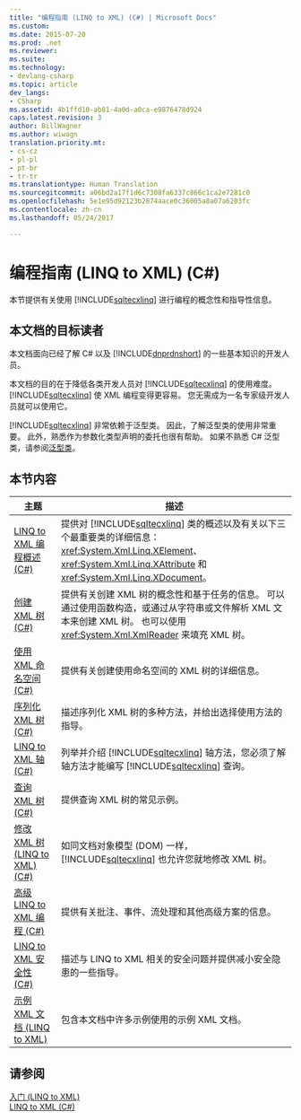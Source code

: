 ```yaml
---
title: "编程指南 (LINQ to XML) (C#) | Microsoft Docs"
ms.custom: 
ms.date: 2015-07-20
ms.prod: .net
ms.reviewer: 
ms.suite: 
ms.technology:
- devlang-csharp
ms.topic: article
dev_langs:
- CSharp
ms.assetid: 4b1ffd10-ab81-4a0d-a0ca-e9876478d924
caps.latest.revision: 3
author: BillWagner
ms.author: wiwagn
translation.priority.mt:
- cs-cz
- pl-pl
- pt-br
- tr-tr
ms.translationtype: Human Translation
ms.sourcegitcommit: a06bd2a17f1d6c7308fa6337c866c1ca2e7281c0
ms.openlocfilehash: 5e1e95d92123b2874aace0c36005a8a07a6203fc
ms.contentlocale: zh-cn
ms.lasthandoff: 05/24/2017

---
```

# <a name="programming-guide-linq-to-xml-c"></a>编程指南 (LINQ to XML) (C#)
本节提供有关使用 [!INCLUDE[sqltecxlinq](../../../../csharp/programming-guide/concepts/linq/includes/sqltecxlinq_md.md)] 进行编程的概念性和指导性信息。  
  
## <a name="who-should-read-this-documentation"></a>本文档的目标读者  
 本文档面向已经了解 C# 以及 [!INCLUDE[dnprdnshort](../../../../csharp/getting-started/includes/dnprdnshort_md.md)] 的一些基本知识的开发人员。  
  
 本文档的目的在于降低各类开发人员对 [!INCLUDE[sqltecxlinq](../../../../csharp/programming-guide/concepts/linq/includes/sqltecxlinq_md.md)] 的使用难度。 [!INCLUDE[sqltecxlinq](../../../../csharp/programming-guide/concepts/linq/includes/sqltecxlinq_md.md)] 使 XML 编程变得更容易。 您无需成为一名专家级开发人员就可以使用它。  
  
 [!INCLUDE[sqltecxlinq](../../../../csharp/programming-guide/concepts/linq/includes/sqltecxlinq_md.md)] 非常依赖于泛型类。 因此，了解泛型类的使用非常重要。 此外，熟悉作为参数化类型声明的委托也很有帮助。 如果不熟悉 C# 泛型类，请参阅[泛型类](../../../../csharp/programming-guide/generics/generic-classes.md)。  
  
## <a name="in-this-section"></a>本节内容  
  
|主题|描述|  
|-----------|-----------------|  
|[LINQ to XML 编程概述 (C#)](../../../../csharp/programming-guide/concepts/linq/linq-to-xml-programming-overview.md)|提供对 [!INCLUDE[sqltecxlinq](../../../../csharp/programming-guide/concepts/linq/includes/sqltecxlinq_md.md)] 类的概述以及有关以下三个最重要类的详细信息：<xref:System.Xml.Linq.XElement>、<xref:System.Xml.Linq.XAttribute> 和 <xref:System.Xml.Linq.XDocument>。|  
|[创建 XML 树 (C#)](../../../../csharp/programming-guide/concepts/linq/creating-xml-trees.md)|提供有关创建 XML 树的概念性和基于任务的信息。 可以通过使用函数构造，或通过从字符串或文件解析 XML 文本来创建 XML 树。 也可以使用 <xref:System.Xml.XmlReader> 来填充 XML 树。|  
|[使用 XML 命名空间 (C#)](../../../../csharp/programming-guide/concepts/linq/working-with-xml-namespaces.md)|提供有关创建使用命名空间的 XML 树的详细信息。|  
|[序列化 XML 树 (C#)](../../../../csharp/programming-guide/concepts/linq/serializing-xml-trees.md)|描述序列化 XML 树的多种方法，并给出选择使用方法的指导。|  
|[LINQ to XML 轴 (C#)](../../../../csharp/programming-guide/concepts/linq/linq-to-xml-axes.md)|列举并介绍 [!INCLUDE[sqltecxlinq](../../../../csharp/programming-guide/concepts/linq/includes/sqltecxlinq_md.md)] 轴方法，您必须了解轴方法才能编写 [!INCLUDE[sqltecxlinq](../../../../csharp/programming-guide/concepts/linq/includes/sqltecxlinq_md.md)] 查询。|  
|[查询 XML 树 (C#)](../../../../csharp/programming-guide/concepts/linq/querying-xml-trees.md)|提供查询 XML 树的常见示例。|  
|[修改 XML 树 (LINQ to XML) (C#)](../../../../csharp/programming-guide/concepts/linq/modifying-xml-trees-linq-to-xml.md)|如同文档对象模型 (DOM) 一样，[!INCLUDE[sqltecxlinq](../../../../csharp/programming-guide/concepts/linq/includes/sqltecxlinq_md.md)] 也允许您就地修改 XML 树。|  
|[高级 LINQ to XML 编程 (C#)](../../../../csharp/programming-guide/concepts/linq/advanced-linq-to-xml-programming.md)|提供有关批注、事件、流处理和其他高级方案的信息。|  
|[LINQ to XML 安全性 (C#)](../../../../csharp/programming-guide/concepts/linq/linq-to-xml-security.md)|描述与 LINQ to XML 相关的安全问题并提供减小安全隐患的一些指导。|  
|[示例 XML 文档 (LINQ to XML)](../../../../csharp/programming-guide/concepts/linq/sample-xml-documents-linq-to-xml.md)|包含本文档中许多示例使用的示例 XML 文档。|  
  
## <a name="see-also"></a>请参阅  
 [入门 (LINQ to XML)](../../../../csharp/programming-guide/concepts/linq/getting-started-linq-to-xml.md)   
 [LINQ to XML (C#)](../../../../csharp/programming-guide/concepts/linq/linq-to-xml.md)
